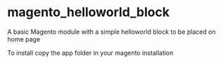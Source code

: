 # magento_helloworld_block
A basic Magento module with a simple helloworld block to be placed on home page

To install copy the app folder in your magento installation
